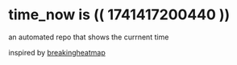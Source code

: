 # time_now is (( 1741417200440 ))

an automated repo that shows the currnent time

inspired by [breakingheatmap](https://github.com/breakingheatmap/breakingheatmap)